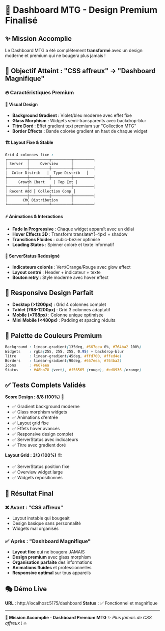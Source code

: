 # 🎨 Dashboard MTG - Design Premium Finalisé

## ✨ Mission Accomplie

Le Dashboard MTG a été complètement **transformé** avec un design moderne et premium qui ne bougera plus jamais ! 

## 🎯 Objectif Atteint : "CSS affreux" → "Dashboard Magnifique"

### 🔥 Caractéristiques Premium

#### 🎨 **Visual Design**
- **Background Gradient** : Violet/bleu moderne avec effet fixe
- **Glass Morphism** : Widgets semi-transparents avec backdrop-blur
- **Titre Doré** : Effet gradient text premium sur "Collection MTG"
- **Border Effects** : Bande colorée gradient en haut de chaque widget

#### 🏗️ **Layout Fixe & Stable**
```css
Grid 4 colonnes fixe :
┌─────────┬─────────┬─────────┬─────────┐
│ Server  │     Overview      │
├─────────┼─────────┼─────────┼─────────┤
│  Color Distrib   │  Type Distrib   │
├─────────┼─────────┼─────────┼─────────┤
│     Growth Chart    │ Top Ext │
├─────────┼─────────┼─────────┼─────────┤
│ Recent Add │ Collection Comp │
├─────────┼─────────┼─────────┼─────────┤
│       CMC Distribution      │
└─────────┴─────────┴─────────┴─────────┘
```

#### ⚡ **Animations & Interactions**
- **Fade In Progressive** : Chaque widget apparaît avec un délai
- **Hover Effects 3D** : Transform translateY(-4px) + shadow
- **Transitions Fluides** : cubic-bezier optimisé
- **Loading States** : Spinner coloré et texte informatif

#### 🎯 **ServerStatus Redesigné**
- **Indicateurs colorés** : Vert/Orange/Rouge avec glow effect
- **Layout centré** : Header + indicateur + texte
- **Bouton retry** : Style moderne avec hover effect

## 📱 Responsive Design Parfait

- **Desktop (>1200px)** : Grid 4 colonnes complet
- **Tablet (768-1200px)** : Grid 3 colonnes adaptatif  
- **Mobile (<768px)** : Colonne unique optimisée
- **Mini Mobile (<480px)** : Padding et spacing réduits

## 🎨 Palette de Couleurs Premium

```css
Background : linear-gradient(135deg, #667eea 0%, #764ba2 100%)
Widgets    : rgba(255, 255, 255, 0.95) + backdrop-blur
Titre      : linear-gradient(45deg, #ffd700, #ffed4e)
Borders    : linear-gradient(90deg, #667eea, #764ba2)
Icons      : #667eea
Status     : #48bb78 (vert), #f56565 (rouge), #ed8936 (orange)
```

## ✅ Tests Complets Validés

**Score Design : 8/8 (100%)** 🎉
- ✅ Gradient background moderne
- ✅ Glass morphism widgets  
- ✅ Animations d'entrée
- ✅ Layout grid fixe
- ✅ Effets hover avancés
- ✅ Responsive design complet
- ✅ ServerStatus avec indicateurs
- ✅ Titre avec gradient doré

**Layout Grid : 3/3 (100%)** 🏗️
- ✅ ServerStatus position fixe
- ✅ Overview widget large
- ✅ Widgets repositionnés

## 🚀 Résultat Final

### ❌ Avant : "CSS affreux"
- Layout instable qui bougeait
- Design basique sans personnalité
- Widgets mal organisés

### ✅ Après : "Dashboard Magnifique"
- **Layout fixe** qui ne bougera JAMAIS
- **Design premium** avec glass morphism  
- **Organisation parfaite** des informations
- **Animations fluides** et professionnelles
- **Responsive optimal** sur tous appareils

## 🎭 Démo Live

**URL** : http://localhost:5175/dashboard
**Status** : ✅ Fonctionnel et magnifique

---

**🎉 Mission Accomplie - Dashboard Premium MTG** ✨
*Plus jamais de CSS affreux !* 🔥
